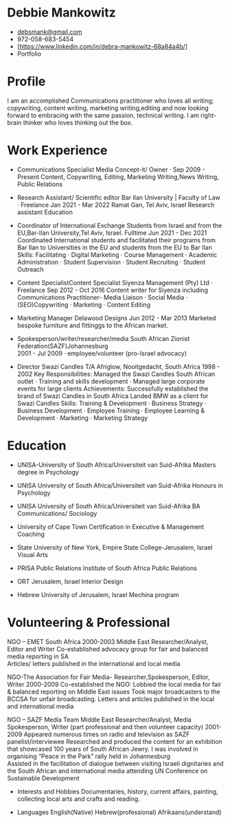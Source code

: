# Debbie Mankowitz 
* debsmank@gmail.com 
* 972-058-683-5454
* [https://www.linkedin.com/in/debra-mankowitz-68a84a4b/]
* Portfolio

# Profile
I am an accomplished Communications practitioner who loves all writing; copywriting, content writing, marketing writing,editing and now looking forward to embracing with the same passion, technical writing. I am right-brain thinker who loves thinking out the box.

# Work Experience

* Communications Specialist
  Media Concept-it/ Owner · 
  Sep 2009 - Present 
  Content, Copywriting, Editing, Marketing Writing,News Writing, Public Relations
 
* Research Assistant/ Scientific editor
  Bar Ilan University | Faculty of Law · Freelance 
  Jan 2021 - Mar 2022 
  Ramat Gan, Tel Aviv, Israel
  Research assistant Education 
  
* Coordinator of International Exchange Students from Israel and from the EU,Bar-Ilan University,Tel Aviv, Israel. Fulltime
  Jun 2021 - Dec 2021
  Coordinated International students and facilitated their programs from Bar Ilan to Universities in the EU and students from the EU to Bar Ilan
  Skills: Facilitating · Digital Marketing · Course Management · Academic Administration · Student Supervision · Student Recruiting · Student Outreach  

* Content SpecialistContent Specialist
  Siyenza Management (Pty) Ltd · Freelance
  Sep 2012 - Oct 2016 
  Content writer for Siyenza including Communications Practitioner- Media Liaison · Social Media · (SEO)Copywriting · Marketing · Content Editing                                                         
* Marketing Manager
  Delawood Designs
  Jun 2012 - Mar 2013
  Marketed bespoke furniture and fittinggs to the African market.
  
* Spokesperson/writer/researcher/media 
  South African Zionist Federation(SAZF)Johannesburg  
  2001 - Jul 2009 · employee/volunteer (pro-Israel advocacy)
  
* Director
  Swazi Candles T/A Afriglow, Nooitgedacht, South Africa 
  1998 - 2002 
  Key Responsibilities:
  Managed the Swazi Candles South African outlet · Training and skills development · Managed large corporate events for large clients
  Achievements: Successfully established the brand of Swazi Candles in South Africa
  Landed BMW as a client for Swazi Candles 
  Skills: Training & Development · Business Strategy · Business Development · Employee Training · Employee Learning & Development · Marketing
  · Marketing Strategy
# Education
* UNISA-University of South Africa/Universiteit van Suid-Afrika 
  Masters degree in Psychology

* UNISA University of South Africa/Universiteit van Suid-Afrika
  Honours in Psychology

* UNISA University of South Africa/Universiteit van Suid-Afrika
  BA Communications/ Sociology

* University of Cape Town 
  Certification in Executive & Management Coaching 

* State University of New York, Empire State College-Jerusalem, Israel
   Visual Arts

* PRISA Public Relations Institute of South Africa
  Public Relations

* ORT Jerusalem, Israel
  Interior Design
  
* Hebrew University of Jerusalem, Israel
  Mechina program

# Volunteering & Professional
 
  NGO – EMET South Africa
  2000-2003
  Middle East Researcher/Analyst, Editor and Writer 
  Co-established advocacy group for fair and balanced media reporting in SA       
  Articles/ letters published in the international and local media 

  NGO-The Association for Fair Media- Researcher,Spokesperson, Editor, Writer
  2000-2009
  Co-established the NGO: Lobbied the local media for fair & balanced reporting on Middle East issues 
  Took major broadcasters to the BCCSA for unfair broadcasting.
  Letters and articles published in the local and international media 

  NGO – SAZF Media Team Middle East Researcher/Analyst, Media Spokesperson, Writer
  (part professional and then volunteer capacity)
  2001-2009
  Appeared numerous times on radio and television as SAZF panelist/interviewee 
  Researched and produced the content for an exhibition that showcased 100 years of South African Jewry.
  I was involved in organising “Peace in the Park” rally held in Johannesburg    
  Assisted in the facilitation of dialogue between visiting Israeli dignitaries and the South African and international media attending UN Conference on   
  Sustainable Development
  
* Interests and Hobbies 
  Documentaries, history, current affairs, painting, collecting local arts and crafts and reading. 
  
* Languages
  English(Native) Hebrew(professional) Afrikaans(understand)

